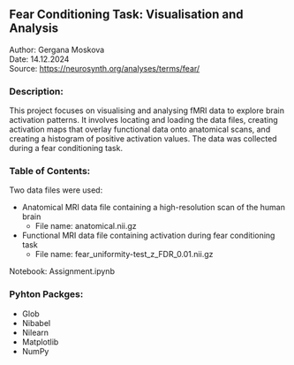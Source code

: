 ## Fear Conditioning Task: Visualisation and Analysis

Author: Gergana Moskova  
Date: 14.12.2024  
Source: https://neurosynth.org/analyses/terms/fear/ 

### Description:
This project focuses on visualising and analysing fMRI data to explore brain activation patterns. It involves locating and loading the data files, creating activation maps that overlay functional data onto anatomical scans, and creating a histogram of positive activation values. The data was collected during a fear conditioning task.

### Table of Contents:
Two data files were used:
- Anatomical MRI data file containing a high-resolution scan of the human brain 
    - File name: anatomical.nii.gz
- Functional MRI data file containing activation during fear conditioning task
    - File name: fear_uniformity-test_z_FDR_0.01.nii.gz 

Notebook: Assignment.ipynb

### Pyhton Packges:
- Glob
- Nibabel
- Nilearn
- Matplotlib
- NumPy